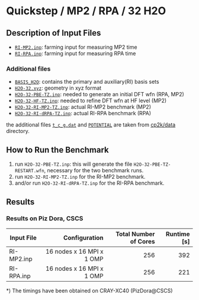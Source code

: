 # Quickstep / MP2 / RPA / 32 H2O

## Description of Input Files

- [`RI-MP2.inp`](RI-MP2.inp): farming input for measuring MP2 time
- [`RI-RPA.inp`](RI-RPA.inp): farming input for measuring RPA time

### Additional files

- [`BASIS_H2O`](BASIS_H2O): contains the primary and auxiliary(RI) basis sets
- [`H2O-32.xyz`](H2O-32.xyz): geometry in xyz format
- [`H2O-32-PBE-TZ.inp`](H2O-32-PBE-TZ.inp):
  needed to generate an initial DFT wfn (RPA, MP2)
- [`H2O-32-HF-TZ.inp`](H2O-32-HF-TZ.inp):
  needed to refine DFT wfn at HF level (MP2)
- [`H2O-32-RI-MP2-TZ.inp`](H2O-32-RI-MP2-TZ.inp): actual RI-MP2 benchmark (MP2)
- [`H2O-32-RI-dRPA-TZ.inp`](H2O-32-RI-dRPA-TZ.inp): actual RI-RPA benchmark (RPA)

the additional files [`t_c_g.dat`](../../../data/t_c_g.dat) and [`POTENTIAL`](../../../data/POTENTIAL)
are taken from [cp2k/data](../../../data) directory.

## How to Run the Benchmark

1. run `H2O-32-PBE-TZ.inp`: this will generate the file `H2O-32-PBE-TZ-RESTART.wfn`,
   necessary for the two benchmark runs.
2. run `H2O-32-RI-MP2-TZ.inp` for the RI-MP2 benchmark.
3. and/or run `H2O-32-RI-dRPA-TZ.inp` for the RI-RPA benchmark.

## Results

### Results on Piz Dora, CSCS

| Input File | Configuration             | Total Number of Cores| Runtime [s]  |
| ---------- | -------------------------:| --------------------:| ------------:|
| RI-MP2.inp | 16 nodes x 16 MPI x 1 OMP |                  256 |          392 |
| RI-RPA.inp | 16 nodes x 16 MPI x 1 OMP |                  256 |          221 |

*) The timings have been obtained on CRAY-XC40 (PizDora@CSCS)

